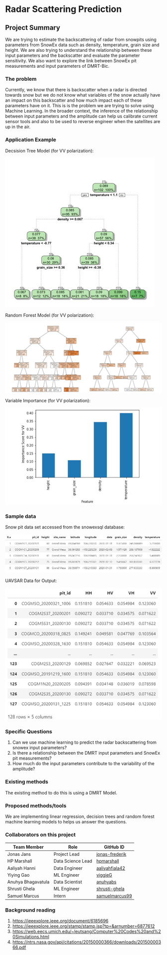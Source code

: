 # Radar Scattering Prediction

## Project Summary

We are trying to estimate the backscattering of radar from snowpits using parameters from SnowEx data such as density, temperature, grain size and height. We are also trying to understand the relationship between these input parameters and the backscatter and evaluate the parameter sensitivity. We also want to explore the link between SnowEx pit measurements and input parameters of DMRT-Bic.

### The problem

Currently, we know that there is backscatter when a radar is directed towards snow but we do not know what variables of the snow actually have an impact on this backscatter and how much impact each of these parameters have on it. This is is the problem we are trying to solve using Machine Learning. In the broader context, the inference of the relationship between input parameters and the amplitude can help us calibrate current sensor tools and also to be used to reverse engineer when the satellites are up in the air.

### Application Example

Decsision Tree Model (for VV polarization):

![Decision Tree](saving_plot1.jpeg)

Random Forest Model (for VV polarization):

![Random Forest](RandomForest.jpg)

Variable Importance (for VV polarization):

![Variable Importance](VI.jpg)

### Sample data

Snow pit data set accessed from the snowexsql database:

![snowex](snowex.jpg)

UAVSAR Data for Output:

![uavsar](uavsar.jpg)

### Specific Questions

1. Can we use machine learning to predict the radar backscattering from snowex input parameters?
2. Is there a relationship between the DMRT input parameters and SnowEx pit measurements?
3. How much do the input parameters contribute  to the variability of the amplitude? 

### Existing methods

The existing method to do this is using a DMRT Model. 

### Proposed methods/tools

We are implementing linear regression, decision trees and random forest machine learning models to helps us answer the questions.

### Collaborators on this project

| Team Member  | Role | GitHub ID |
| ------------- | ------------- | --- |
| Jonas Jans  | Project Lead  | [jonas-frederik](https://github.com/jonas-frederik) |
| HP Marshall | Data Science Lead  | [hpmarshall](https://github.com/hpmarshall) |
| Aaliyah Hanni | Data Engineer | [aaliyahfiala42](https://github.com/aaliyahfiala42) |
| Yiying Gao | ML Engineer | [viggieG](https://github.com/viggieG) |
| Anuhya Bhagavatula| Data Scientist | [anuhyabs](https://github.com/anuhyabs) |
| Shrusti Ghela | ML Engineer | [shrusti-ghela](https://github.com/shrusti-ghela) |
| Samuel Marcus | Intern | [samuelmarcus99](https://github.com/samuelmarcus99) |

### Background reading

1. https://ieeexplore.ieee.org/document/6185696
2. https://ieeexplore.ieee.org/stamp/stamp.jsp?tp=&arnumber=6877612
3. https://web.eecs.umich.edu/~leutsang/Computer%20Codes%20and%20Simulations.html
4. https://ntrs.nasa.gov/api/citations/20150000366/downloads/20150000366.pdf